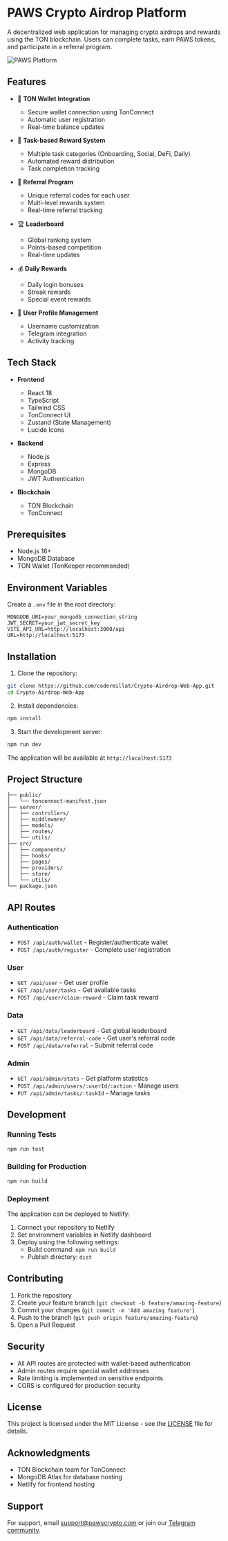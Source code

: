 # PAWS Crypto Airdrop Platform

A decentralized web application for managing crypto airdrops and rewards using the TON blockchain. Users can complete tasks, earn PAWS tokens, and participate in a referral program.

![PAWS Platform](https://cdn-icons-png.flaticon.com/512/1138/1138485.png)

## Features

- 🔐 **TON Wallet Integration**
  - Secure wallet connection using TonConnect
  - Automatic user registration
  - Real-time balance updates

- 🎯 **Task-based Reward System**
  - Multiple task categories (Onboarding, Social, DeFi, Daily)
  - Automated reward distribution
  - Task completion tracking

- 👥 **Referral Program**
  - Unique referral codes for each user
  - Multi-level rewards system
  - Real-time referral tracking

- 🏆 **Leaderboard**
  - Global ranking system
  - Points-based competition
  - Real-time updates

- 💰 **Daily Rewards**
  - Daily login bonuses
  - Streak rewards
  - Special event rewards

- 👤 **User Profile Management**
  - Username customization
  - Telegram integration
  - Activity tracking

## Tech Stack

- **Frontend**
  - React 18
  - TypeScript
  - Tailwind CSS
  - TonConnect UI
  - Zustand (State Management)
  - Lucide Icons

- **Backend**
  - Node.js
  - Express
  - MongoDB
  - JWT Authentication

- **Blockchain**
  - TON Blockchain
  - TonConnect

## Prerequisites

- Node.js 16+
- MongoDB Database
- TON Wallet (TonKeeper recommended)

## Environment Variables

Create a `.env` file in the root directory:

```env
MONGODB_URI=your_mongodb_connection_string
JWT_SECRET=your_jwt_secret_key
VITE_API_URL=http://localhost:3000/api
URL=http://localhost:5173
```

## Installation

1. Clone the repository:
```bash
git clone https://github.com/codermillat/Crypto-Airdrop-Web-App.git
cd Crypto-Airdrop-Web-App
```

2. Install dependencies:
```bash
npm install
```

3. Start the development server:
```bash
npm run dev
```

The application will be available at `http://localhost:5173`

## Project Structure

```
├── public/
│   └── tonconnect-manifest.json
├── server/
│   ├── controllers/
│   ├── middleware/
│   ├── models/
│   ├── routes/
│   └── utils/
├── src/
│   ├── components/
│   ├── hooks/
│   ├── pages/
│   ├── providers/
│   ├── store/
│   └── utils/
└── package.json
```

## API Routes

### Authentication
- `POST /api/auth/wallet` - Register/authenticate wallet
- `POST /api/auth/register` - Complete user registration

### User
- `GET /api/user` - Get user profile
- `GET /api/user/tasks` - Get available tasks
- `POST /api/user/claim-reward` - Claim task reward

### Data
- `GET /api/data/leaderboard` - Get global leaderboard
- `GET /api/data/referral-code` - Get user's referral code
- `POST /api/data/referral` - Submit referral code

### Admin
- `GET /api/admin/stats` - Get platform statistics
- `POST /api/admin/users/:userId/:action` - Manage users
- `PUT /api/admin/tasks/:taskId` - Manage tasks

## Development

### Running Tests
```bash
npm run test
```

### Building for Production
```bash
npm run build
```

### Deployment
The application can be deployed to Netlify:

1. Connect your repository to Netlify
2. Set environment variables in Netlify dashboard
3. Deploy using the following settings:
   - Build command: `npm run build`
   - Publish directory: `dist`

## Contributing

1. Fork the repository
2. Create your feature branch (`git checkout -b feature/amazing-feature`)
3. Commit your changes (`git commit -m 'Add amazing feature'`)
4. Push to the branch (`git push origin feature/amazing-feature`)
5. Open a Pull Request

## Security

- All API routes are protected with wallet-based authentication
- Admin routes require special wallet addresses
- Rate limiting is implemented on sensitive endpoints
- CORS is configured for production security

## License

This project is licensed under the MIT License - see the [LICENSE](LICENSE) file for details.

## Acknowledgments

- TON Blockchain team for TonConnect
- MongoDB Atlas for database hosting
- Netlify for frontend hosting

## Support

For support, email support@pawscrypto.com or join our [Telegram community](https://t.me/PAWS_Official).
